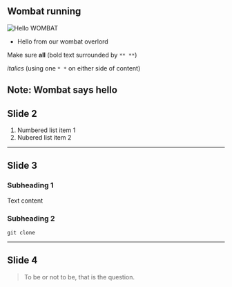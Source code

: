 ## Wombat running

![Hello WOMBAT](http://i.giphy.com/dVA9c3Ey7rCr6.gif)

* Hello from our wombat overlord

Make sure **all** (bold text surrounded by `** **`) 

*italics* (using one `* *` on either side of content)

Note: 
Wombat says hello
---

## Slide 2

1. Numbered list item 1
2. Nubered list item 2

---

## Slide 3

### Subheading 1

Text content

### Subheading 2 

`git clone `

---

## Slide 4

> To be or not to be, that is the question.





